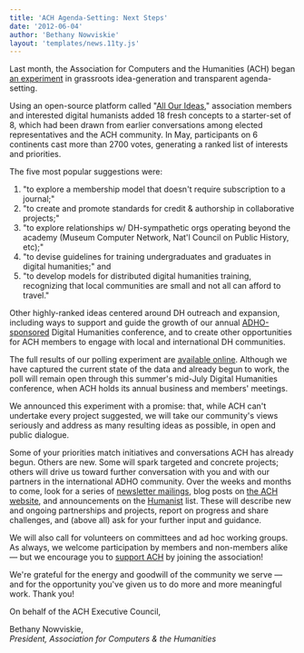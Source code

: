 ```yaml
---
title: 'ACH Agenda-Setting: Next Steps'
date: '2012-06-04'
author: 'Bethany Nowviskie'
layout: 'templates/news.11ty.js'
---
```

Last month, the Association for Computers and the Humanities (ACH) began [an experiment](/news/2012/04/open-agenda-setting-2012) in grassroots idea-generation and transparent agenda-setting.

Using an open-source platform called "[All Our Ideas](http://www.allourideas.org/)," association members and interested digital humanists added 18 fresh concepts to a starter-set of 8, which had been drawn from earlier conversations among elected representatives and the ACH community. In May, participants on 6 continents cast more than 2700 votes, generating a ranked list of interests and priorities.

The five most popular suggestions were:

1. "to explore a membership model that doesn't require subscription to a journal;"
2. "to create and promote standards for credit &amp; authorship in collaborative projects;"
3. "to explore relationships w/ DH-sympathetic orgs operating beyond the academy (Museum Computer Network, Nat'l Council on Public History, etc);"
4. "to devise guidelines for training undergraduates and graduates in digital humanities;" and
5. "to develop models for distributed digital humanities training, recognizing that local communities are small and not all can afford to travel."

Other highly-ranked ideas centered around DH outreach and expansion, including ways to support and guide the growth of our annual [ADHO-sponsored](http://digitalhumanities.org) Digital Humanities conference, and to create other opportunities for ACH members to engage with local and international DH communities.

The full results of our polling experiment are [available online](http://www.allourideas.org/ach-agenda/results?more=true). Although we have captured the current state of the data and already begun to work, the poll will remain open through this summer's mid-July Digital Humanities conference, when ACH holds its annual business and members' meetings.

We announced this experiment with a promise: that, while ACH can't undertake every project suggested, we will take our community's views seriously and address as many resulting ideas as possible, in open and public dialogue.

Some of your priorities match initiatives and conversations ACH has already begun. Others are new. Some will spark targeted and concrete projects; others will drive us toward further conversation with you and with our partners in the international ADHO community. Over the weeks and months to come, look for a series of [newsletter mailings](http://us2.campaign-archive2.com/home/?u=dedf14e24c9607061dd051606&id=fe44d130ac), blog posts on [the ACH website](/news), and announcements on the [Humanist](http://digitalhumanities.org/humanist) list. These will describe new and ongoing partnerships and projects, report on progress and share challenges, and (above all) ask for your further input and guidance.

We will also call for volunteers on committees and ad hoc working groups. As always, we welcome participation by members and non-members alike — but we encourage you to [support ACH](https://members.ach.org/) by joining the association!

We're grateful for the energy and goodwill of the community we serve — and for the opportunity you've given us to do more and more meaningful work. Thank you!

On behalf of the ACH Executive Council,

Bethany Nowviskie,  
*President, Association for Computers &amp; the Humanities*
